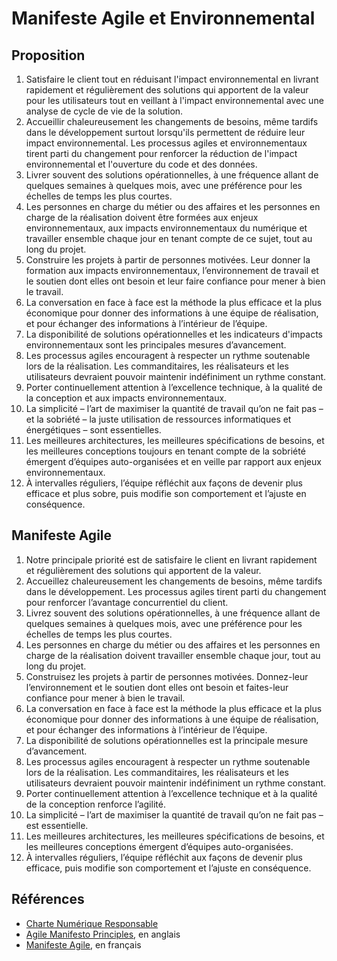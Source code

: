 # Manifeste Agile et Environnemental

## Proposition

1. Satisfaire le client tout en réduisant l'impact environnemental en livrant rapidement et régulièrement des solutions qui apportent de la valeur pour les utilisateurs tout en veillant à l'impact environnemental avec une analyse de cycle de vie de la solution.
2. Accueillir chaleureusement les changements de besoins, même tardifs dans le développement surtout lorsqu'ils permettent de réduire leur impact environnemental. Les processus agiles et environnementaux tirent parti du changement pour renforcer la réduction de l'impact environnemental et l'ouverture du code et des données.
3. Livrer souvent des solutions opérationnelles, à une fréquence allant de quelques semaines à quelques mois, avec une préférence pour les échelles de temps les plus courtes.
4. Les personnes en charge du métier ou des affaires et les personnes en charge de la réalisation doivent être formées aux enjeux environnementaux, aux impacts environnementaux du numérique et travailler ensemble chaque jour en tenant compte de ce sujet, tout au long du projet.
5. Construire les projets à partir de personnes motivées. Leur donner la formation aux impacts environnementaux, l’environnement de travail et le soutien dont elles ont besoin et leur faire confiance pour mener à bien le travail.
6. La conversation en face à face est la méthode la plus efficace et la plus économique pour donner des informations à une équipe de réalisation, et pour échanger des informations à l’intérieur de l’équipe.
7. La disponibilité de solutions opérationnelles et les indicateurs d'impacts environnementaux sont les principales mesures d’avancement.
8. Les processus agiles encouragent à respecter un rythme soutenable lors de la réalisation. Les commanditaires, les réalisateurs et les utilisateurs devraient pouvoir maintenir indéfiniment un rythme constant.
9. Porter continuellement attention à l’excellence technique, à la qualité de la conception et aux impacts environnementaux.
10. La simplicité – l’art de maximiser la quantité de travail qu’on ne fait pas – et la sobriété – la juste utilisation de ressources informatiques et énergétiques – sont essentielles.
11. Les meilleures architectures, les meilleures spécifications de besoins, et les meilleures conceptions toujours en tenant compte de la sobriété émergent d’équipes auto-organisées et en veille par rapport aux enjeux environnementaux.
12. À intervalles réguliers, l’équipe réfléchit aux façons de devenir plus efficace et plus sobre, puis modifie son comportement et l’ajuste en conséquence.

## Manifeste Agile

1. Notre principale priorité est de satisfaire le client en livrant rapidement et régulièrement des solutions qui apportent de la valeur.
2. Accueillez chaleureusement les changements de besoins, même tardifs dans le développement. Les processus agiles tirent parti du changement pour renforcer l’avantage concurrentiel du client.
3. Livrez souvent des solutions opérationnelles, à une fréquence allant de quelques semaines à quelques mois, avec une préférence pour les échelles de temps les plus courtes.
4. Les personnes en charge du métier ou des affaires et les personnes en charge de la réalisation doivent travailler ensemble chaque jour, tout au long du projet.
5. Construisez les projets à partir de personnes motivées. Donnez-leur l’environnement et le soutien dont elles ont besoin et faites-leur confiance pour mener à bien le travail.
6. La conversation en face à face est la méthode la plus efficace et la plus économique pour donner des informations à une équipe de réalisation, et pour échanger des informations à l’intérieur de l’équipe.
7. La disponibilité de solutions opérationnelles est la principale mesure d’avancement.
8. Les processus agiles encouragent à respecter un rythme soutenable lors de la réalisation. Les commanditaires, les réalisateurs et les utilisateurs devraient pouvoir maintenir indéfiniment un rythme constant.
9. Porter continuellement attention à l’excellence technique et à la qualité de la conception renforce l’agilité.
10. La simplicité – l’art de maximiser la quantité de travail qu’on ne fait pas – est essentielle.
11. Les meilleures architectures, les meilleures spécifications de besoins, et les meilleures conceptions émergent d’équipes auto-organisées.
12. À intervalles réguliers, l’équipe réfléchit aux façons de devenir plus efficace, puis modifie son comportement et l’ajuste en conséquence.

## Références

* [Charte Numérique Responsable](https://charte.institutnr.org/)
* [Agile Manifesto Principles](http://agilemanifesto.org/principles.html), en anglais
* [Manifeste Agile](http://manifesteagile.fr/index.html), en français
